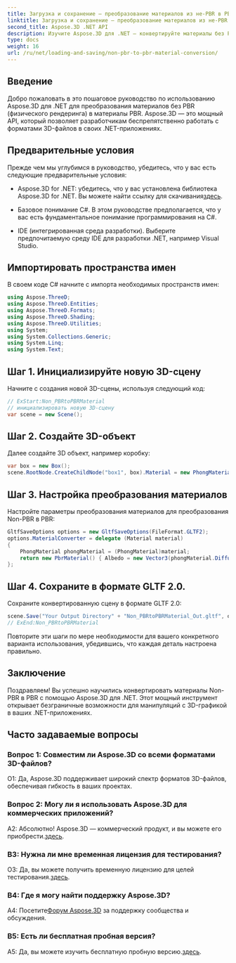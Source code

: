 ```yaml
---
title: Загрузка и сохранение — преобразование материалов из не-PBR в PBR
linktitle: Загрузка и сохранение — преобразование материалов из не-PBR в PBR
second_title: Aspose.3D .NET API
description: Изучите Aspose.3D для .NET — конвертируйте материалы без PBR в PBR без особых усилий. Комплексное руководство и мощный API.
type: docs
weight: 16
url: /ru/net/loading-and-saving/non-pbr-to-pbr-material-conversion/
---
```

## Введение

Добро пожаловать в это пошаговое руководство по использованию Aspose.3D для .NET для преобразования материалов без PBR (физического рендеринга) в материалы PBR. Aspose.3D — это мощный API, который позволяет разработчикам беспрепятственно работать с форматами 3D-файлов в своих .NET-приложениях.

## Предварительные условия

Прежде чем мы углубимся в руководство, убедитесь, что у вас есть следующие предварительные условия:

-  Aspose.3D for .NET: убедитесь, что у вас установлена библиотека Aspose.3D for .NET. Вы можете найти ссылку для скачивания[здесь](https://releases.aspose.com/3d/net/).

- Базовое понимание C#. В этом руководстве предполагается, что у вас есть фундаментальное понимание программирования на C#.

- IDE (интегрированная среда разработки). Выберите предпочитаемую среду IDE для разработки .NET, например Visual Studio.

## Импортировать пространства имен

В своем коде C# начните с импорта необходимых пространств имен:

```csharp
using Aspose.ThreeD;
using Aspose.ThreeD.Entities;
using Aspose.ThreeD.Formats;
using Aspose.ThreeD.Shading;
using Aspose.ThreeD.Utilities;
using System;
using System.Collections.Generic;
using System.Linq;
using System.Text;
```

## Шаг 1. Инициализируйте новую 3D-сцену

Начните с создания новой 3D-сцены, используя следующий код:

```csharp
// ExStart:Non_PBRtoPBRMaterial
// инициализировать новую 3D-сцену
var scene = new Scene();
```

## Шаг 2. Создайте 3D-объект

Далее создайте 3D объект, например коробку:

```csharp
var box = new Box();
scene.RootNode.CreateChildNode("box1", box).Material = new PhongMaterial() { DiffuseColor = new Vector3(1, 0, 1) };
```

## Шаг 3. Настройка преобразования материалов

Настройте параметры преобразования материалов для преобразования Non-PBR в PBR:

```csharp
GltfSaveOptions options = new GltfSaveOptions(FileFormat.GLTF2);
options.MaterialConverter = delegate (Material material)
{
    PhongMaterial phongMaterial = (PhongMaterial)material;
    return new PbrMaterial() { Albedo = new Vector3(phongMaterial.DiffuseColor.x, phongMaterial.DiffuseColor.y, phongMaterial.DiffuseColor.z) };
};
```

## Шаг 4. Сохраните в формате GLTF 2.0.

Сохраните конвертированную сцену в формате GLTF 2.0:

```csharp
scene.Save("Your Output Directory" + "Non_PBRtoPBRMaterial_Out.gltf", options);
// ExEnd:Non_PBRtoPBRMaterial
```

Повторите эти шаги по мере необходимости для вашего конкретного варианта использования, убедившись, что каждая деталь настроена правильно.

## Заключение

Поздравляем! Вы успешно научились конвертировать материалы Non-PBR в PBR с помощью Aspose.3D для .NET. Этот мощный инструмент открывает безграничные возможности для манипуляций с 3D-графикой в ваших .NET-приложениях.

## Часто задаваемые вопросы

### Вопрос 1: Совместим ли Aspose.3D со всеми форматами 3D-файлов?

О1: Да, Aspose.3D поддерживает широкий спектр форматов 3D-файлов, обеспечивая гибкость в ваших проектах.

### Вопрос 2: Могу ли я использовать Aspose.3D для коммерческих приложений?

 А2: Абсолютно! Aspose.3D — коммерческий продукт, и вы можете его приобрести.[здесь](https://purchase.aspose.com/buy).

### В3: Нужна ли мне временная лицензия для тестирования?

О3: Да, вы можете получить временную лицензию для целей тестирования.[здесь](https://purchase.aspose.com/temporary-license/).

### В4: Где я могу найти поддержку Aspose.3D?

 А4: Посетите[Форум Aspose.3D](https://forum.aspose.com/c/3d/18) за поддержку сообщества и обсуждения.

### В5: Есть ли бесплатная пробная версия?

 A5: Да, вы можете изучить бесплатную пробную версию.[здесь](https://releases.aspose.com/).